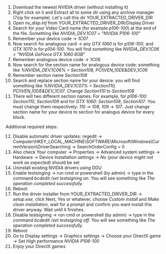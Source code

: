 1. Download the newest NVIDIA driver (without installing it)
2. Right click on it and Extract all to some dir using any archive manager (7zip for example). Let's call this dir YOUR_EXTRACTED_DRIVER_DIR
3. Open _nv\_disp.inf_ from YOUR_EXTRACTED_DRIVER_DIR/Display.Driver
4. Search for your Video Card name (for example _p106-100_) at the end of the file. Something like _NVIDIA\_DEV.1C07 = "NVIDIA P106-100"_
5. Remember your device code -> _1C07_
6. Now search for analogous card -> any _GTX 1060_ is for _p106-100_, and _GTX 1070_ is for _p104-100_. You will find something like _NVIDIA\_DEV.1C06 = "NVIDIA GeForce GTX 1060 6GB"_
7. Remember analogous device code -> _1C06_
8. Now search for the section name for analogous device code: something like _%NVIDIA\_DEV.1C06%           = Section108, PCI\VEN\_10DE&DEV\_1C06_
9. Remember section name _Section108_
10. Search and replace section name for your device: you will find something like _%NVIDIA\_DEV.1C07%           = Section110, PCI\VEN\_10DE&DEV\_1C07_. Change _Section110_ to _Section108_
11. There will two different section names. For example, for _p106-100_: _Section110_, _Section109_ and for _GTX 1060_: _Section108_, _Section107_. You must change them respectively: _110_ -> _108_, _109_ -> _107_. Just change section name for your device to section for analogus device for every block.

Additional required steps:

12. Disable automatic driver updates: regedit -> Computer\HKEY_LOCAL_MACHINE\SOFTWARE\Microsoft\Windows\CurrentVersion\DriverSearching -> SearchOrderConfig = 0
13. Also check Your computer -> Properties -> Advanced system settings -> Hardware -> Device Installation settings -> _No (your device might not work as expected)_ should be set
14. Uninstall existing NVIDIA drivers using DDU
15. Enable testsinging -> run cmd or powershell (by admin) -> type in the command _bcdedit /set testsigning on_. You will see something like _The operation completed successfully._
16. Reboot
17. Run the driver installer from YOUR_EXTRACTED_DRIVER_DIR -> _setup.exe_, click Next, Yes or whatever, choose _Custom install_ and _Make clean installation_, wait for a prompt and confirm you want install this driver anyway. Wait until it finishes.
18. Disable testsigning -> run cmd or powershell (by admin) -> type in the command _bcdedit /set testsigning off_. You will see something like _The operation completed successfully._
19. Reboot
20. Go to Display settings -> Graphics settings -> Choose your DirectX game -> Set High performance _NVIDIA P106-100_
21. Enjoy your DirectX games
